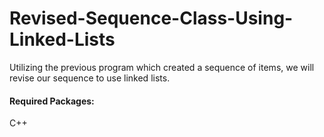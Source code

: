 # Revised-Sequence-Class-Using-Linked-Lists

Utilizing the previous program which created a sequence of items, we will revise our sequence to use linked lists.

#### Required Packages:
C++
